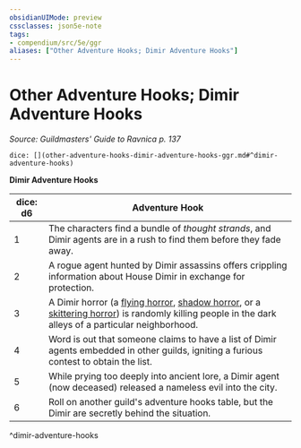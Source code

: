 ```yaml
---
obsidianUIMode: preview
cssclasses: json5e-note
tags:
- compendium/src/5e/ggr
aliases: ["Other Adventure Hooks; Dimir Adventure Hooks"]
---
```

# Other Adventure Hooks; Dimir Adventure Hooks
*Source: Guildmasters' Guide to Ravnica p. 137* 

`dice: [](other-adventure-hooks-dimir-adventure-hooks-ggr.md#^dimir-adventure-hooks)`

**Dimir Adventure Hooks**

| dice: d6 | Adventure Hook |
|----------|----------------|
| 1 | The characters find a bundle of *thought strands*, and Dimir agents are in a rush to find them before they fade away. |
| 2 | A rogue agent hunted by Dimir assassins offers crippling information about House Dimir in exchange for protection. |
| 3 | A Dimir horror (a [flying horror](/compendium/bestiary/aberration/flying-horror-ggr.md), [shadow horror](/compendium/bestiary/aberration/shadow-horror-ggr.md), or a [skittering horror](/compendium/bestiary/aberration/skittering-horror-ggr.md)) is randomly killing people in the dark alleys of a particular neighborhood. |
| 4 | Word is out that someone claims to have a list of Dimir agents embedded in other guilds, igniting a furious contest to obtain the list. |
| 5 | While prying too deeply into ancient lore, a Dimir agent (now deceased) released a nameless evil into the city. |
| 6 | Roll on another guild's adventure hooks table, but the Dimir are secretly behind the situation. |
^dimir-adventure-hooks